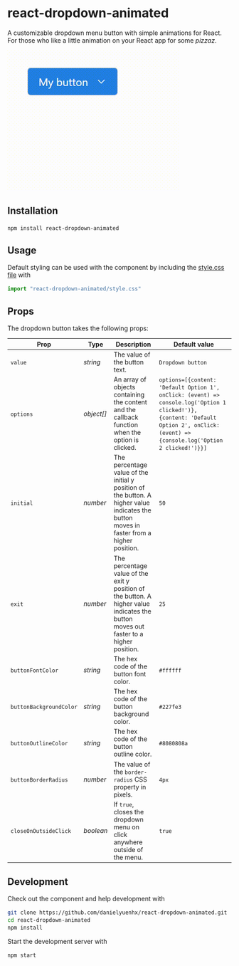 # react-dropdown-animated
A customizable dropdown menu button with simple animations for React. For those who like a little animation on your React app for some *pizzaz*.

![Alt Text](./public/demo.gif)

## Installation

```bash
npm install react-dropdown-animated
```

## Usage
Default styling can be used with the component by including the [style.css file](.src/components/main/style.css) with

```javascript
import "react-dropdown-animated/style.css"
```

## Props

The dropdown button takes the following props:

| Prop | Type | Description | Default value |
|---|---|---|---|
| `value` | _string_  | The value of the button text. | `Dropdown button` |
| `options`  | _object[]_  | An array of objects containing the content and the callback function when the option is clicked. | `options=[{content: 'Default Option 1', onClick: (event) => console.log('Option 1 clicked!')}, {content: 'Default Option 2', onClick: (event) => {console.log('Option 2 clicked!')}}]` |
| `initial` | _number_ | The percentage value of the initial y position of the button. A higher value indicates the button moves in faster from a higher position. | `50` |
| `exit` | _number_ | The percentage value of the exit y position of the button. A higher value indicates the button moves out faster to a higher position. | `25` |
| `buttonFontColor` | _string_ | The hex code of the button font color. | `#ffffff` |
| `buttonBackgroundColor` | _string_ | The hex code of the button background color. | `#227fe3` |
| `buttonOutlineColor` | _string_ | The hex code of the button outline color. | `#8080808a` |
| `buttonBorderRadius` | _number_ | The value of the `border-radius` CSS property in pixels. | `4px` |
| `closeOnOutsideClick` | _boolean_ | If `true`, closes the dropdown menu on click anywhere outside of the menu. | `true` | 

## Development
Check out the component and help development with

```bash
git clone https://github.com/danielyuenhx/react-dropdown-animated.git
cd react-dropdown-animated
npm install
```

Start the development server with
```bash
npm start
```